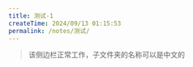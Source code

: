 ```yaml
---
title: 测试-1
createTime: 2024/09/13 01:15:53
permalink: /notes/测试/
---
```




> 该侧边栏正常工作，子文件夹的名称可以是中文的